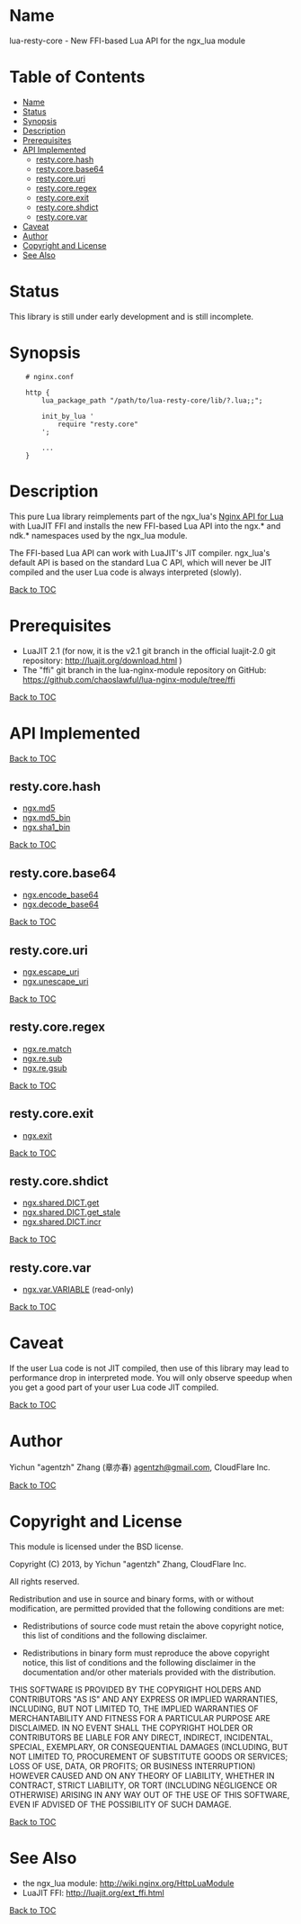 Name
====

lua-resty-core - New FFI-based Lua API for the ngx_lua module

Table of Contents
=================

* [Name](#name)
* [Status](#status)
* [Synopsis](#synopsis)
* [Description](#description)
* [Prerequisites](#prerequisites)
* [API Implemented](#api-implemented)
    * [resty.core.hash](#restycorehash)
    * [resty.core.base64](#restycorebase64)
    * [resty.core.uri](#restycoreuri)
    * [resty.core.regex](#restycoreregex)
    * [resty.core.exit](#restycoreexit)
    * [resty.core.shdict](#restycoreshdict)
    * [resty.core.var](#restycorevar)
* [Caveat](#caveat)
* [Author](#author)
* [Copyright and License](#copyright-and-license)
* [See Also](#see-also)

Status
======

This library is still under early development and is still incomplete.

Synopsis
========

```nginx
    # nginx.conf

    http {
        lua_package_path "/path/to/lua-resty-core/lib/?.lua;;";

        init_by_lua '
            require "resty.core"
        ';

        ...
    }
```

Description
===========

This pure Lua library reimplements part of the ngx_lua's
[Nginx API for Lua](http://wiki.nginx.org/HttpLuaModule#Nginx_API_for_Lua)
with LuaJIT FFI and installs the new FFI-based Lua API into the ngx.* and ndk.* namespaces
used by the ngx_lua module.

The FFI-based Lua API can work with LuaJIT's JIT compiler. ngx_lua's default API is based on the standard Lua C API, which will never be JIT compiled and the user Lua code is always interpreted (slowly).

[Back to TOC](#table-of-contents)

Prerequisites
=============

* LuaJIT 2.1 (for now, it is the v2.1 git branch in the official luajit-2.0 git repository: http://luajit.org/download.html )
* The "ffi" git branch in the lua-nginx-module repository on GitHub: https://github.com/chaoslawful/lua-nginx-module/tree/ffi

[Back to TOC](#table-of-contents)

API Implemented
===============

[Back to TOC](#table-of-contents)

## resty.core.hash

* [ngx.md5](http://wiki.nginx.org/HttpLuaModule#ngx.md5)
* [ngx.md5_bin](http://wiki.nginx.org/HttpLuaModule#ngx.md5_bin)
* [ngx.sha1_bin](http://wiki.nginx.org/HttpLuaModule#ngx.sha1_bin)

[Back to TOC](#table-of-contents)

## resty.core.base64

* [ngx.encode_base64](http://wiki.nginx.org/HttpLuaModule#ngx.encode_base64)
* [ngx.decode_base64](http://wiki.nginx.org/HttpLuaModule#ngx.decode_base64)

[Back to TOC](#table-of-contents)

## resty.core.uri

* [ngx.escape_uri](http://wiki.nginx.org/HttpLuaModule#ngx.escape_uri)
* [ngx.unescape_uri](http://wiki.nginx.org/HttpLuaModule#ngx.unescape_uri)

[Back to TOC](#table-of-contents)

## resty.core.regex

* [ngx.re.match](http://wiki.nginx.org/HttpLuaModule#ngx.re.match)
* [ngx.re.sub](http://wiki.nginx.org/HttpLuaModule#ngx.re.sub)
* [ngx.re.gsub](http://wiki.nginx.org/HttpLuaModule#ngx.re.gsub)

[Back to TOC](#table-of-contents)

## resty.core.exit

* [ngx.exit](http://wiki.nginx.org/HttpLuaModule#ngx.exit)

[Back to TOC](#table-of-contents)

## resty.core.shdict

* [ngx.shared.DICT.get](http://wiki.nginx.org/HttpLuaModule#ngx.shared.DICT.get)
* [ngx.shared.DICT.get_stale](http://wiki.nginx.org/HttpLuaModule#ngx.shared.DICT.get_stale)
* [ngx.shared.DICT.incr](http://wiki.nginx.org/HttpLuaModule#ngx.shared.DICT.incr)

[Back to TOC](#table-of-contents)

## resty.core.var

* [ngx.var.VARIABLE](http://wiki.nginx.org/HttpLuaModule#ngx.var.VARIABLE)  (read-only)

[Back to TOC](#table-of-contents)

Caveat
======

If the user Lua code is not JIT compiled, then use of this library may
lead to performance drop in interpreted mode. You will only observe
speedup when you get a good part of your user Lua code JIT compiled.

[Back to TOC](#table-of-contents)

Author
======

Yichun "agentzh" Zhang (章亦春) <agentzh@gmail.com>, CloudFlare Inc.

[Back to TOC](#table-of-contents)

Copyright and License
=====================

This module is licensed under the BSD license.

Copyright (C) 2013, by Yichun "agentzh" Zhang, CloudFlare Inc.

All rights reserved.

Redistribution and use in source and binary forms, with or without modification, are permitted provided that the following conditions are met:

* Redistributions of source code must retain the above copyright notice, this list of conditions and the following disclaimer.

* Redistributions in binary form must reproduce the above copyright notice, this list of conditions and the following disclaimer in the documentation and/or other materials provided with the distribution.

THIS SOFTWARE IS PROVIDED BY THE COPYRIGHT HOLDERS AND CONTRIBUTORS "AS IS" AND ANY EXPRESS OR IMPLIED WARRANTIES, INCLUDING, BUT NOT LIMITED TO, THE IMPLIED WARRANTIES OF MERCHANTABILITY AND FITNESS FOR A PARTICULAR PURPOSE ARE DISCLAIMED. IN NO EVENT SHALL THE COPYRIGHT HOLDER OR CONTRIBUTORS BE LIABLE FOR ANY DIRECT, INDIRECT, INCIDENTAL, SPECIAL, EXEMPLARY, OR CONSEQUENTIAL DAMAGES (INCLUDING, BUT NOT LIMITED TO, PROCUREMENT OF SUBSTITUTE GOODS OR SERVICES; LOSS OF USE, DATA, OR PROFITS; OR BUSINESS INTERRUPTION) HOWEVER CAUSED AND ON ANY THEORY OF LIABILITY, WHETHER IN CONTRACT, STRICT LIABILITY, OR TORT (INCLUDING NEGLIGENCE OR OTHERWISE) ARISING IN ANY WAY OUT OF THE USE OF THIS SOFTWARE, EVEN IF ADVISED OF THE POSSIBILITY OF SUCH DAMAGE.

[Back to TOC](#table-of-contents)

See Also
========
* the ngx_lua module: http://wiki.nginx.org/HttpLuaModule
* LuaJIT FFI: http://luajit.org/ext_ffi.html

[Back to TOC](#table-of-contents)

